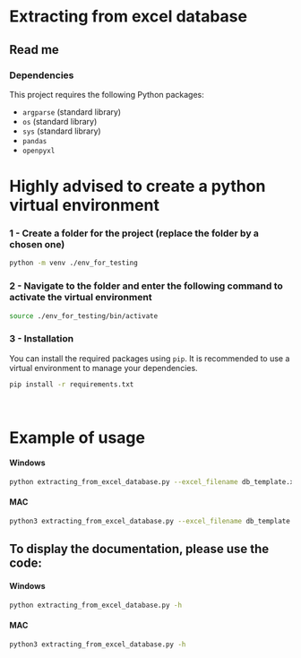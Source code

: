 # Extracting from excel database

## Read me

### Dependencies

This project requires the following Python packages:

- `argparse` (standard library)
- `os` (standard library)
- `sys` (standard library)
- `pandas`
- `openpyxl`

# Highly advised to create a python virtual environment
### 1 - Create a folder for the project (replace the folder by a chosen one)
```bash
python -m venv ./env_for_testing
```
### 2 - Navigate to the folder and enter the following command to activate the virtual environment
```bash
source ./env_for_testing/bin/activate
```

### 3 - Installation

You can install the required packages using `pip`. It is recommended to use a virtual environment to manage your dependencies.
```bash
pip install -r requirements.txt
```
<br />


# Example of usage
#### Windows
```bash
python extracting_from_excel_database.py --excel_filename db_template.xlsx --out_dir C:\Users\work_folder --out_filename filtered_db.xlsx --time_filter min
```
#### MAC
```bash
python3 extracting_from_excel_database.py --excel_filename db_template.xlsx --out_dir C:\Users\work_folder --out_filename filtered_db.xlsx --time_filter min
```

## To display the documentation, please use the code:
#### Windows
```bash
python extracting_from_excel_database.py -h
```
#### MAC
```bash
python3 extracting_from_excel_database.py -h
```
